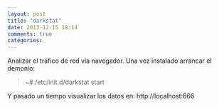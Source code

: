 ```yaml
---
layout: post
title: "darkstat"
date: 2013-12-15 18:14
comments: true
categories: 
---
```

Analizar el tráfico de red via navegador. Una vez instalado arrancar el demonio:

>~# /etc/init.d/darkstat start

Y pasado un tiempo visualizar los datos en: http://localhost:666

